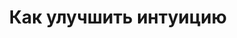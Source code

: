 ---
title: "Как улучшить интуицию"
slug: kak-uluchshit-intuiciyu
layout: webinar-video
datetext: "среда, 23 марта"
timetext: 20:00 мск
video: "https://www.youtube.com/embed/Hk7RnpOxgeg?rel=0&autoplay=1"

---